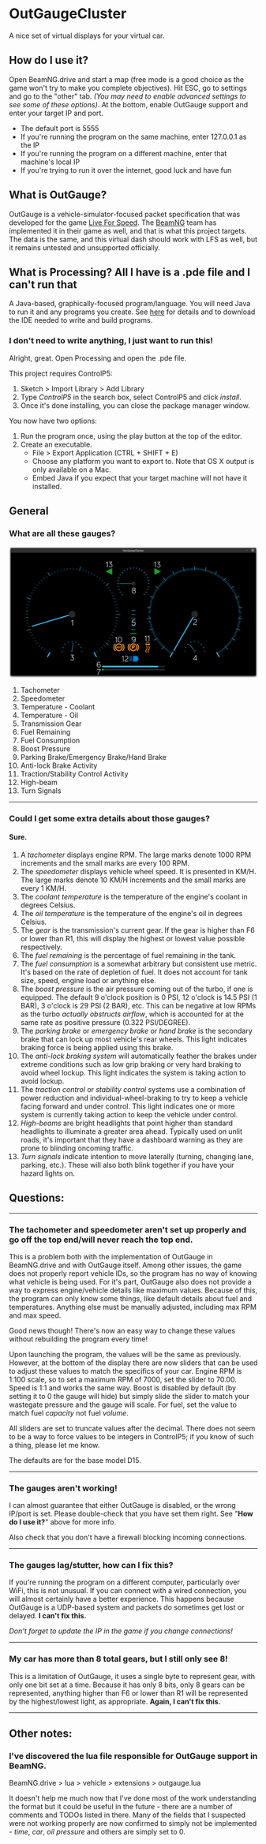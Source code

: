 
# OutGaugeCluster
A nice set of virtual displays for your virtual car.

## How do I use it?

Open BeamNG.drive and start a map (free mode is a good choice as the game won't try to make you complete objectives). Hit ESC, go to settings and go to the "other" tab. *(You may need to enable advanced settings to see some of these options)*. At the bottom, enable OutGauge support and enter your target IP and port.

 - The default port is 5555
 - If you're running the program on the same machine, enter 127.0.0.1 as the IP
 - If you're running the program on a different machine, enter that machine's local IP
 - If you're trying to run it over the internet, good luck and have fun

## What is OutGauge?

OutGauge is a vehicle-simulator-focused packet specification that was developed for the game [Live For Speed](https://www.lfs.net/). The [BeamNG](https://beamng.com/) team has implemented it in their game as well, and that is what this project targets. The data is the same, and this virtual dash should work with LFS as well, but it remains untested and unsupported officially.

## What is Processing? All I have is a .pde file and I can't run that

A Java-based, graphically-focused program/language. You will need Java to run it and any programs you create.
See [here](https://processing.org/) for details and to download the IDE needed to write and build programs.

### I don't need to write anything, I just want to run this!

Alright, great. Open Processing and open the .pde file. 

This project requires ControlP5:

 1. Sketch > Import Library > Add Library
 2. Type *ControlP5* in the search box, select ControlP5 and click *install*.
 3. Once it's done installing, you can close the package manager window.

You now have two options:

 1. Run the program once, using the play button at the top of the editor.
 2. Create an executable.
	 - File > Export Application (CTRL + SHIFT + E)
	 - Choose any platform you want to export to. Note that OS X output is only available on a Mac.
	 - Embed Java if you expect that your target machine will not have it installed.

## General

### What are all these gauges?
<img src="/assets/cluster.png">

 1. Tachometer
 2. Speedometer
 3. Temperature - Coolant
 4. Temperature - Oil
 5. Transmission Gear
 6. Fuel Remaining
 7. Fuel Consumption
 8. Boost Pressure
 9. Parking Brake/Emergency Brake/Hand Brake
 10. Anti-lock Brake Activity
 11. Traction/Stability Control Activity
 12. High-beam
 13. Turn Signals

----------

### Could I get some extra details about those gauges?
#### Sure.
 1. A *tachometer* displays engine RPM. The large marks denote 1000 RPM increments and the small marks are every 100 RPM.
 2. The *speedometer* displays vehicle wheel speed. It is presented in KM/H. The large marks denote 10 KM/H increments and the small marks are every 1 KM/H.
 3. The *coolant temperature* is the temperature of the engine's coolant in degrees Celsius.
 4. The *oil temperature* is the temperature of the engine's oil in degrees Celsius.
 5. The *gear* is the transmission's current gear. If the gear is higher than F6 or lower than R1, this will display the highest or lowest value possible respectively.
 6. The *fuel remaining* is the percentage of fuel remaining in the tank.
 7. The *fuel consumption* is a somewhat arbitrary but consistent use metric. It's based on the rate of depletion of fuel. It does not account for tank size, speed, engine load or anything else.
 8. The *boost pressure* is the air pressure coming out of the turbo, if one is equipped. The default 9 o'clock position is 0 PSI, 12 o'clock is 14.5 PSI (1 BAR), 3 o'clock is 29 PSI (2 BAR), etc. This can be negative at low RPMs as the turbo *actually obstructs airflow*, which is accounted for at the same rate as positive pressure (0.322 PSI/DEGREE).
 9. The *parking brake* or *emergency brake* or *hand brake* is the secondary brake that can lock up most vehicle's rear wheels. This light indicates braking force is being applied using this brake.
 10. The *anti-lock braking system* will automatically feather the brakes under extreme conditions such as low grip braking or very hard braking to avoid wheel lockup. This light indicates the system is taking action to avoid lockup.
 11. The *traction control* or *stability control* systems use a combination of power reduction and individual-wheel-braking to try to keep a vehicle facing forward and under control. This light indicates one or more system is currently taking action to keep the vehicle under control.
 12. *High-beams* are bright headlights that point higher than standard headlights to illuminate a greater area ahead. Typically used on unlit roads, it's important that they have a dashboard warning as they are prone to blinding oncoming traffic.
 13. *Turn signals* indicate intention to move laterally (turning, changing lane, parking, etc.). These will also both blink together if you have your hazard lights on.

## Questions:

----------

### The tachometer and speedometer aren't set up properly and go off the top end/will never reach the top end.

This is a problem both with the implementation of OutGauge in BeamNG.drive and with OutGauge itself. Among other issues, the game does not properly report vehicle IDs, so the program has no way of knowing what vehicle is being used. For it's part, OutGauge also does not provide a way to express engine/vehicle details like maximum values. Because of this, the program can only know some things, like default details about fuel and temperatures. Anything else must be manually adjusted, including max RPM and max speed.

Good news though! There's now an easy way to change these values without rebuilding the program every time!

Upon launching the program, the values will be the same as previously. However, at the bottom of the display there are now sliders that can be used to adjust these values to match the specifics of your car. Engine RPM is 1:100 scale, so to set a maximum RPM of 7000, set the slider to 70.00. Speed is 1:1 and works the same way. Boost is disabled by default (by setting it to 0 the gauge will hide) but simply slide the slider to match your wastegate pressure and the gauge will scale. For fuel, set the value to match fuel *capacity* not fuel *volume*.

All sliders are set to truncate values after the decimal. There does not seem to be a way to force values to be integers in ControlP5; if you know of such a thing, please let me know.

The defaults are for the base model D15.

----------

### The gauges aren't working!

I can almost guarantee that either OutGauge is disabled, or the wrong IP/port is set. Please double-check that you have set them right. See "**How do I use it?**" above for more info.

Also check that you don't have a firewall blocking incoming connections.

----------

### The gauges lag/stutter, how can I fix this?

If you're running the program on a different computer, particularly over WiFi, this is not unusual. If you can connect with a wired connection, you will almost certainly have a better experience. This happens because OutGauge is a UDP-based system and packets do sometimes get lost or delayed. **I can't fix this.**

*Don't forget to update the IP in the game if you change connections!*

----------

### My car has more than 8 total gears, but I still only see 8!

This is a limitation of OutGauge, it uses a single byte to represent gear, with only one bit set at a time. Because it has only 8 bits, only 8 gears can be represented, anything higher than F6 or lower than R1 will be represented by the highest/lowest light, as appropriate. **Again, I can't fix this.**

----------

## Other notes:
 
### I've discovered the lua file responsible for OutGauge support in BeamNG.

BeamNG.drive > lua > vehicle > extensions > outgauge.lua

It doesn't help me much now that I've done most of the work understanding the format but it could be useful in the future - there are a number of comments and TODOs listed in there.
Many of the fields that I suspected were not working properly are now confirmed to simply not be implemented - *time*, *car*, *oil pressure* and others are simply set to 0.
